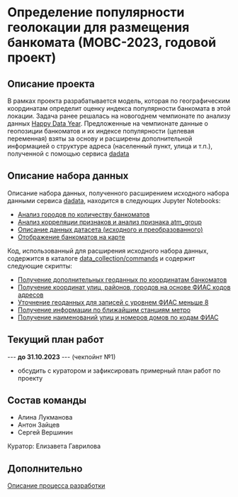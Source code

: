 # Определение популярности геолокации для размещения банкомата (МОВС-2023, годовой проект)
## Описание проекта
В рамках проекта разрабатывается модель, которая по географическим координатам определит оценку индекса популярности банкомата в этой локации. Задача ранее решалась 
на новогоднем чемпионате по анализу данных [Happy Data Year](https://boosters.pro/championship/rosbank2/overview). Предложенные на чемпионате данные о геопозиции банкоматов и их индексе популярности (целевая переменная) взяты за основу и расширены дополнительной информацией о структуре адреса (населенный пункт, улица и т.п.), полученной с помощью сервиса [dadata](dadata.ru)

## Описание набора данных
Описание набора данных, полученного расширением исходного набора данными сервиса [dadata](dadata.ru), находится в следующих Jupyter Notebooks:
- [Анализ городов по количеству банкоматов](https://github.com/SeVlVershinin/atm-project/blob/main/data_collection/notebooks/atm_distribution_by_city.ipynb)
- [Анализ корреляции признаков и анализ признака atm_group](https://github.com/SeVlVershinin/atm-project/blob/main/data_collection/notebooks/feature_analysis.ipynb)
- [Описание данных датасета (исходного и преобразованного)](https://github.com/SeVlVershinin/atm-project/blob/main/data_collection/notebooks/dataset_description.ipynb)
- [Отображение банкоматов на карте](https://github.com/SeVlVershinin/atm-project/blob/main/data_collection/notebooks/atm_on_map.ipynb)

Код, использованный для расширения исходного набора данных, содержится в каталоге [data_collection/commands](https://github.com/SeVlVershinin/atm-project/tree/main/data_collection/commands) и содержит следующие скрипты:

- [Получение дополнительных геоданных по координатам банкоматов](https://github.com/SeVlVershinin/atm-project/blob/main/data_collection/commands/get_dataset_with_additional_geodata.py)
- [Получение координат улиц, районов, городов на основе ФИАС кодов адресов](https://github.com/SeVlVershinin/atm-project/blob/main/data_collection/commands/add_geo_coordinates_to_dataset.py)
- [Уточнение геоданных для записей с уровнем ФИАС меньше 8](https://github.com/SeVlVershinin/atm-project/blob/main/data_collection/commands/clarify_geo_data_for_fias_level_below_8.py)
- [Получение информации по ближайшим станциям метро](https://github.com/SeVlVershinin/atm-project/blob/main/data_collection/commands/add_metro_geo_data_for_cities.py)
- [Получение наименований улиц и номеров домов по кодам ФИАС](https://github.com/SeVlVershinin/atm-project/blob/main/data_collection/commands/add_houses_and_streets_geo_data.py)

## Текущий план работ 

--- **до 31.10.2023** ---  (чекпойнт №1)
 - обсудить с куратором и зафиксировать примерный план работ по проекту
 
## Состав команды
 - Алина Лукманова
 - Антон Зайцев
 - Сергей Вершинин

Куратор: Елизавета Гаврилова

## Дополнительно
[Описание процесса разработки](dev_process.md)
